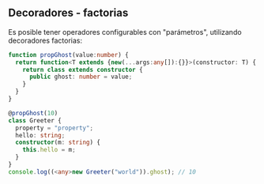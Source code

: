 ## Decoradores - factorias

Es posible tener operadores configurables con "parámetros", utilizando decoradores factorias:

```typescript
function propGhost(value:number) {
  return function<T extends {new(...args:any[]):{}}>(constructor: T) {
    return class extends constructor {
      public ghost: number = value;
    }
  }
}

@propGhost(10)
class Greeter {
  property = "property";
  hello: string;
  constructor(m: string) {
    this.hello = m;
  }
}
console.log((<any>new Greeter("world")).ghost); // 10

```